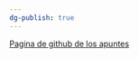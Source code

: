 ```yaml
---
dg-publish: true
---
```


[Pagina de github de los apuntes](https://github.com/cipfpbatoi/dwes2324)